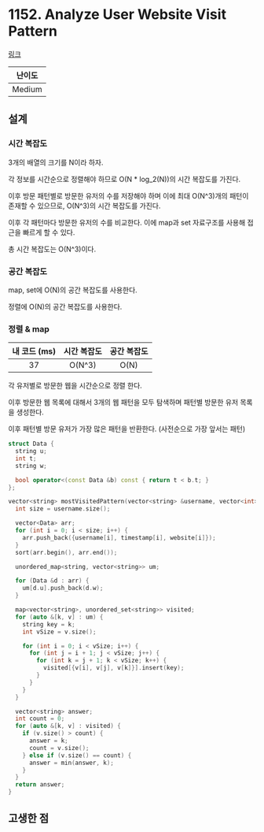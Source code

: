 # 1152. Analyze User Website Visit Pattern

[링크](https://leetcode.com/problems/analyze-user-website-visit-pattern/description/)

| 난이도 |
| :----: |
| Medium |

## 설계

### 시간 복잡도

3개의 배열의 크기를 N이라 하자.

각 정보를 시간순으로 정렬해야 하므로 O(N \* log_2(N))의 시간 복잡도를 가진다.

이후 방문 패턴별로 방문한 유저의 수를 저장해야 하며 이에 최대 O(N^3)개의 패턴이 존재할 수 있으므로, O(N^3)의 시간 복잡도를 가진다.

이후 각 패턴마다 방문한 유저의 수를 비교한다. 이에 map과 set 자료구조를 사용해 접근을 빠르게 할 수 있다.

총 시간 복잡도는 O(N^3)이다.

### 공간 복잡도

map, set에 O(N)의 공간 복잡도를 사용한다.

정렬에 O(N)의 공간 복잡도를 사용한다.

### 정렬 & map

| 내 코드 (ms) | 시간 복잡도 | 공간 복잡도 |
| :----------: | :---------: | :---------: |
|      37      |   O(N^3)    |    O(N)     |

각 유저별로 방문한 웹을 시간순으로 정렬 한다.

이후 방문한 웹 목록에 대해서 3개의 웹 패턴을 모두 탐색하며 패턴별 방문한 유저 목록을 생성한다.

이후 패턴별 방문 유저가 가장 많은 패턴을 반환한다. (사전순으로 가장 앞서는 패턴)

```cpp
struct Data {
  string u;
  int t;
  string w;

  bool operator<(const Data &b) const { return t < b.t; }
};

vector<string> mostVisitedPattern(vector<string> &username, vector<int> &timestamp, vector<string> &website) {
  int size = username.size();

  vector<Data> arr;
  for (int i = 0; i < size; i++) {
    arr.push_back({username[i], timestamp[i], website[i]});
  }
  sort(arr.begin(), arr.end());

  unordered_map<string, vector<string>> um;

  for (Data &d : arr) {
    um[d.u].push_back(d.w);
  }

  map<vector<string>, unordered_set<string>> visited;
  for (auto &[k, v] : um) {
    string key = k;
    int vSize = v.size();

    for (int i = 0; i < vSize; i++) {
      for (int j = i + 1; j < vSize; j++) {
        for (int k = j + 1; k < vSize; k++) {
          visited[{v[i], v[j], v[k]}].insert(key);
        }
      }
    }
  }

  vector<string> answer;
  int count = 0;
  for (auto &[k, v] : visited) {
    if (v.size() > count) {
      answer = k;
      count = v.size();
    } else if (v.size() == count) {
      answer = min(answer, k);
    }
  }
  return answer;
}
```

## 고생한 점
